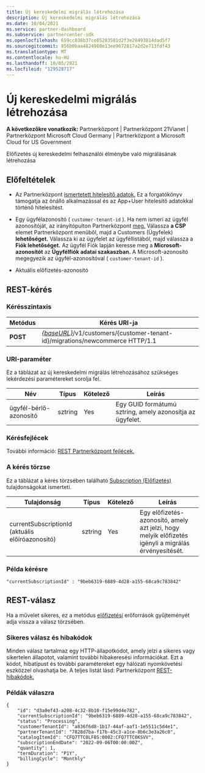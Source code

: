 ```yaml
---
title: Új kereskedelmi migrálás létrehozása
description: Új kereskedelmi migrálás létrehozása
ms.date: 10/04/2021
ms.service: partner-dashboard
ms.subservice: partnercenter-sdk
ms.openlocfilehash: 659cc036b37ce85283581d2f3e28493814dad5f7
ms.sourcegitcommit: 856b0baa4824960e13ee9672817a2d2e713fdf43
ms.translationtype: MT
ms.contentlocale: hu-HU
ms.lasthandoff: 10/05/2021
ms.locfileid: "129528717"
---
```

#  <a name="create-a-new-commerce-migration"></a>Új kereskedelmi migrálás létrehozása

**A következőkre vonatkozik:** Partnerközpont | Partnerközpont 21Vianet | Partnerközpont Microsoft Cloud Germany | Partnerközpont a Microsoft Cloud for US Government

Előfizetés új kereskedelmi felhasználói élménybe való migrálásának létrehozása

## <a name="prerequisites"></a>Előfeltételek

- Az Partnerközpont [ismertetett hitelesítő adatok.](partner-center-authentication.md) Ez a forgatókönyv támogatja az önálló alkalmazással és az App+User hitelesítő adatokkal történő hitelesítést.

- Egy ügyfélazonosító ( `customer-tenant-id` ). Ha nem ismeri az ügyfél azonosítóját, az irányítópulton Partnerközpont [meg.](https://partner.microsoft.com/dashboard) Válassza **a CSP** elemet Partnerközpont menüből, majd a Customers (Ügyfelek) **lehetőséget.** Válassza ki az ügyfelet az ügyféllistából, majd válassza a **Fiók lehetőséget.** Az ügyfél Fiók lapján keresse meg a **Microsoft-azonosítót** az **Ügyfélfiók adatai szakaszban.** A Microsoft-azonosító megegyezik az ügyfél-azonosítóval ( `customer-tenant-id` ).

- Aktuális előfizetés-azonosító

## <a name="rest-request"></a>REST-kérés

### <a name="request-syntax"></a>Kérésszintaxis

| Metódus  | Kérés URI-ja                                                                                                            |
|---------|------------------------------------------------------------------------------------------------------------------------|
|**POST** | [*{baseURL}*](partner-center-rest-urls.md)/v1/customers/{customer-tenant-id}/migrations/newcommerce HTTP/1.1           |

### <a name="uri-parameter"></a>URI-paraméter

Ez a táblázat az új kereskedelmi migrálás létrehozásához szükséges lekérdezési paramétereket sorolja fel.

| Név               | Típus   | Kötelező | Leírás                                           |
|--------------------|--------|----------|-------------------------------------------------------|
| ügyfél-bérlő-azonosító | sztring | Yes      | Egy GUID formátumú sztring, amely azonosítja az ügyfelet. |

### <a name="request-headers"></a>Kérésfejlécek

További információ: [REST Partnerközpont fejlécek.](headers.md)

### <a name="request-body"></a>A kérés törzse

Ez a táblázat a kérés törzsében található [Subscription (Előfizetés)](subscription-resources.md) tulajdonságokat ismerteti.

| Tulajdonság              | Típus             | Kötelező        | Leírás |
|-----------------------|------------------|-----------------|-----------------------------------------------------------------------------------------------------------|
| currentSubscriptionId (aktuális előíróazonosító) | sztring           | Yes             | Egy előfizetés-azonosító, amely azt jelzi, hogy melyik előfizetés igényli a migrálás érvényesítését.            |

### <a name="request-example"></a>Példa kérésre

```http
"currentSubscriptionId" : "9beb6319-6889-4d28-a155-68ca9c783842"
```

## <a name="rest-response"></a>REST-válasz

Ha a művelet sikeres, ez a metódus [előfizetési](subscription-resources.md) erőforrások gyűjteményét adja vissza a válasz törzsében.

### <a name="response-success-and-error-codes"></a>Sikeres válasz és hibakódok

Minden válasz tartalmaz egy HTTP-állapotkódot, amely jelzi a sikeres vagy sikertelen állapotot, valamint további hibakeresési információkat. Ezt a kódot, hibatípust és további paramétereket egy hálózati nyomkövetési eszközzel olvashatja be. A teljes listát lásd: Partnerközpont [REST-hibakódok.](error-codes.md)

### <a name="response-examples"></a>Példák válaszra

```http
{
    "id": "d3a0ef43-a208-4c32-8b10-f15e99d4e782",
    "currentSubscriptionId": "9beb6319-6889-4d28-a155-68ca9c783842",
    "status": "Processing",
    "customerTenantId": "a836f6d8-1b17-44af-aaf1-1e5511c5d4e1",
    "partnerTenantId": "7828d7ba-f17b-45c3-a1ce-8b6c3e3a26c0",
    "catalogItemId": "CFQ7TTC0LF8S:0002:CFQ7TTC0KSVV",
    "subscriptionEndDate": "2022-09-06T00:00:00Z",
    "quantity": 1,
    "termDuration": "P1Y",
    "billingCycle": "Monthly"
}
```
